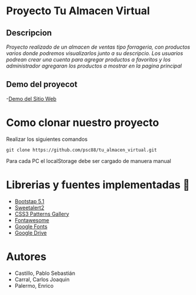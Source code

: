 # Proyecto Tu Almacen Virtual

## Descripcion

_Proyecto realizado de un almacen de ventas tipo forrageria, con productos varios donde podremos visualizarlos junto a su descripcio._
_Los usuarios podrean crear una cuenta para agregar productos a favoritos y los administrador agregaran los productos a mostrar en la pagina principal_

## Demo del proyecot

-[Demo del Sitio Web](https://tu-almacen-virtual.netlify.app)

# Como clonar nuestro proyecto
Realizar los siguientes comandos

`git clone https://github.com/psc88/tu_almacen_virtual.git`

Para cada PC el localStorage debe ser cargado de manuera manual

# Librerias y fuentes implementadas 📑

- [Bootstap 5.1](https://getbootstrap.com)
- [Sweetalert2](https://sweetalert2.github.io)
- [CSS3 Patterns Gallery](https://projects.verou.me/css3patterns/#)
- [Fontawesome](https://fontawesome.com)
- [Google Fonts](https://fonts.google.com)
- [Google Drive](https://drive.google.com)

# Autores

- Castillo, Pablo Sebastián
- Carral, Carlos Joaquin
- Palermo, Enrico